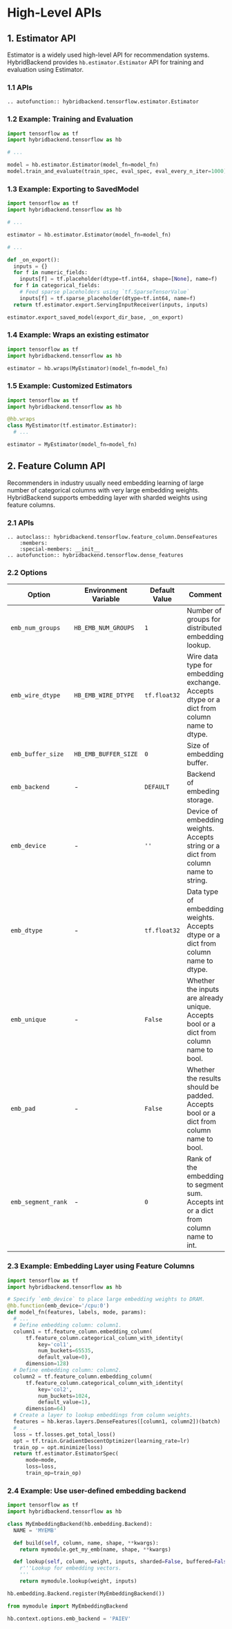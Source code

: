 # High-Level APIs

## 1. Estimator API

Estimator is a widely used high-level API for recommendation systems.
HybridBackend provides `hb.estimator.Estimator` API for training and evaluation
using Estimator.

### 1.1 APIs

```{eval-rst}
.. autofunction:: hybridbackend.tensorflow.estimator.Estimator
```

### 1.2 Example: Training and Evaluation

```python
import tensorflow as tf
import hybridbackend.tensorflow as hb

# ...

model = hb.estimator.Estimator(model_fn=model_fn)
model.train_and_evaluate(train_spec, eval_spec, eval_every_n_iter=1000)
```

### 1.3 Example: Exporting to SavedModel

```python
import tensorflow as tf
import hybridbackend.tensorflow as hb

# ...

estimator = hb.estimator.Estimator(model_fn=model_fn)

# ...

def _on_export():
  inputs = {}
  for f in numeric_fields:
    inputs[f] = tf.placeholder(dtype=tf.int64, shape=[None], name=f)
  for f in categorical_fields:
    # Feed sparse placeholders using `tf.SparseTensorValue`
    inputs[f] = tf.sparse_placeholder(dtype=tf.int64, name=f)
  return tf.estimator.export.ServingInputReceiver(inputs, inputs)

estimator.export_saved_model(export_dir_base, _on_export)
```

### 1.4 Example: Wraps an existing estimator

```python
import tensorflow as tf
import hybridbackend.tensorflow as hb

estimator = hb.wraps(MyEstimator)(model_fn=model_fn)
```

### 1.5 Example: Customized Estimators

```python
import tensorflow as tf
import hybridbackend.tensorflow as hb

@hb.wraps
class MyEstimator(tf.estimator.Estimator):
  # ...

estimator = MyEstimator(model_fn=model_fn)
```

## 2. Feature Column API

Recommenders in industry usually need embedding learning of large number of
categorical columns with very large embedding weights. HybridBackend supports
embedding layer with sharded weights using feature columns.

### 2.1 APIs

```{eval-rst}
.. autoclass:: hybridbackend.tensorflow.feature_column.DenseFeatures
    :members:
    :special-members: __init__
.. autofunction:: hybridbackend.tensorflow.dense_features
```

### 2.2 Options

Option | Environment Variable | Default Value | Comment
------ | -------------------- | ------------- | --------
`emb_num_groups` | `HB_EMB_NUM_GROUPS` | `1` | Number of groups for distributed embedding lookup.
`emb_wire_dtype` | `HB_EMB_WIRE_DTYPE` | `tf.float32` | Wire data type for embedding exchange. Accepts dtype or a dict from column name to dtype.
`emb_buffer_size` | `HB_EMB_BUFFER_SIZE` | `0` | Size of embedding buffer.
`emb_backend` | - | `DEFAULT` | Backend of embeding storage.
`emb_device` | - | `''` | Device of embedding weights. Accepts string or a dict from column name to string.
`emb_dtype` | - | `tf.float32` | Data type of embedding weights. Accepts dtype or a dict from column name to dtype.
`emb_unique` | - | `False` | Whether the inputs are already unique. Accepts bool or a dict from column name to bool.
`emb_pad` | - | `False` | Whether the results should be padded. Accepts bool or a dict from column name to bool.
`emb_segment_rank` | - | `0` | Rank of the embedding to segment sum. Accepts int or a dict from column name to int.

### 2.3 Example: Embedding Layer using Feature Columns

```python
import tensorflow as tf
import hybridbackend.tensorflow as hb

# Specify `emb_device` to place large embedding weights to DRAM.
@hb.function(emb_device='/cpu:0')
def model_fn(features, labels, mode, params):
  # ...
  # Define embedding column: column1.
  column1 = tf.feature_column.embedding_column(
      tf.feature_column.categorical_column_with_identity(
          key='col1',
          num_buckets=65535,
          default_value=0),
      dimension=128)
  # Define embedding column: column2.
  column2 = tf.feature_column.embedding_column(
      tf.feature_column.categorical_column_with_identity(
          key='col2',
          num_buckets=1024,
          default_value=1),
      dimension=64)
  # Create a layer to lookup embeddings from column weights.
  features = hb.keras.layers.DenseFeatures([column1, column2])(batch)
  # ...
  loss = tf.losses.get_total_loss()
  opt = tf.train.GradientDescentOptimizer(learning_rate=lr)
  train_op = opt.minimize(loss)
  return tf.estimator.EstimatorSpec(
      mode=mode,
      loss=loss,
      train_op=train_op)
```

### 2.4 Example: Use user-defined embedding backend

```python
import tensorflow as tf
import hybridbackend.tensorflow as hb

class MyEmbeddingBackend(hb.embedding.Backend):
  NAME = 'MYEMB'

  def build(self, column, name, shape, **kwargs):
    return mymodule.get_my_emb(name, shape, **kwargs)

  def lookup(self, column, weight, inputs, sharded=False, buffered=False):
    r'''Lookup for embedding vectors.
    '''
    return mymodule.lookup(weight, inputs)

hb.embedding.Backend.register(MyEmbeddingBackend())
```

```python
from mymodule import MyEmbeddingBackend

hb.context.options.emb_backend = 'PAIEV'
```
